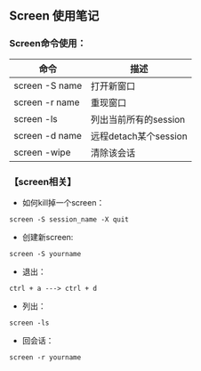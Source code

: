 ## Screen 使用笔记

### Screen命令使用：
| 命令            |   描述              |
|----------------|--------------------|
| screen -S name |  打开新窗口          |
|screen -r name  |  重现窗口            |
|screen -ls      | 列出当前所有的session |
|screen -d name  | 远程detach某个session|
|screen -wipe    | 清除该会话           |

### 【screen相关】
+ 如何kill掉一个screen：  
```shell
screen -S session_name -X quit
```

+ 创建新screen:
```shell
screen -S yourname 
```  

+ 退出：
```shell
ctrl + a ---> ctrl + d
```  

+ 列出：
```shell
screen -ls
```  

+ 回会话：
```shell
screen -r yourname
```  
